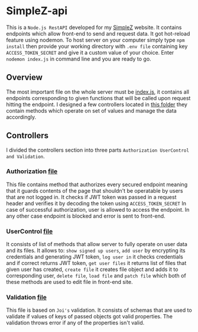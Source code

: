 # SimpleZ-api

This is a ```Node.js RestAPI``` developed for my [SimpleZ](https://github.com/krzysiou/SimpleZ) website. It contains endpoints which allow front-end to send and request data. It got hot-reload feature using nodemon. To host server on your computer simply type ```npm install``` then provide your working directory with ```.env file``` containing key ```ACCESS_TOKEN_SECRET``` and give it a custom value of your choice. Enter ```nodemon index.js``` in command line and you are ready to go.

## Overview

The most important file on the whole server must be [index.js](./index.js), it contains all endpoints corresponding to given functions that will be called upon request hitting the endpoint.
I designed a few controllers located in [this folder](./controllers) they contain methods which operate on set of values and manage the data accordingly.
## Controllers

I divided the controllers section into three parts ```Authorization UserControl and Validation```.

### Authorization [file](./controllers/check-auth.js)

This file contains method that authorizes every secured endpoint meaning that it guards contents of the page that shouldn't be operatable by users that are not logged in. It checks if JWT token was passed in a request header and verifies it by decoding the token using ```ACCESS_TOKEN_SECRET```
In case of successful authorization, user is allowed to access the endpoint. In any other case endpoint is blocked and error is sent to front-end.

### UserControl [file](./controllers/userControl.js)

It consists of list of methods that allow server to fully operate on user data and its files. It allows to: ```show signed up users```,
```add user``` by encrypting its credentials and generating JWT token, ```log user in``` it checks credentials and if correct returns JWT token, ```get user files```
it returns list of files that given user has created, ```create file``` it creates file object and adds it to corresponding user, ```delete file```, ```load file```
and ```patch file``` which both of these methods are used to edit file in front-end site.

### Validation [file](./controllers/validation.js)

This file is based on ```Joi's``` validation. It consists of schemas that are used to validate if values of keys of passed objects got valid properties.
The validation throws error if any of the properties isn't valid.
